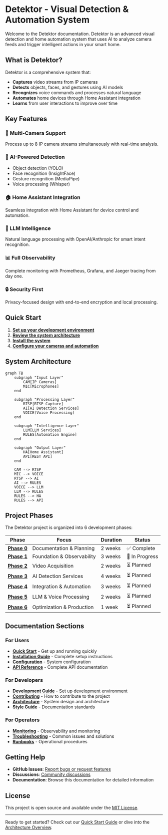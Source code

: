# Detektor - Visual Detection & Automation System

Welcome to the Detektor documentation. Detektor is an advanced visual detection and home automation system that uses AI to analyze camera feeds and trigger intelligent actions in your smart home.

## What is Detektor?

Detektor is a comprehensive system that:

- **Captures** video streams from IP cameras
- **Detects** objects, faces, and gestures using AI models
- **Recognizes** voice commands and processes natural language
- **Automates** home devices through Home Assistant integration
- **Learns** from user interactions to improve over time

## Key Features

### 🎥 **Multi-Camera Support**

Process up to 8 IP camera streams simultaneously with real-time analysis.

### 🤖 **AI-Powered Detection**

- Object detection (YOLO)
- Face recognition (InsightFace)
- Gesture recognition (MediaPipe)
- Voice processing (Whisper)

### 🏠 **Home Assistant Integration**

Seamless integration with Home Assistant for device control and automation.

### 🧠 **LLM Intelligence**

Natural language processing with OpenAI/Anthropic for smart intent recognition.

### 📊 **Full Observability**

Complete monitoring with Prometheus, Grafana, and Jaeger tracing from day one.

### 🔒 **Security First**

Privacy-focused design with end-to-end encryption and local processing.

## Quick Start

1. **[Set up your development environment](development/getting-started.md)**
2. **[Review the system architecture](architecture/overview.md)**
3. **[Install the system](operations/installation.md)**
4. **[Configure your cameras and automation](operations/configuration.md)**

## System Architecture

```mermaid
graph TB
    subgraph "Input Layer"
        CAM[IP Cameras]
        MIC[Microphones]
    end

    subgraph "Processing Layer"
        RTSP[RTSP Capture]
        AI[AI Detection Services]
        VOICE[Voice Processing]
    end

    subgraph "Intelligence Layer"
        LLM[LLM Services]
        RULES[Automation Engine]
    end

    subgraph "Output Layer"
        HA[Home Assistant]
        API[REST API]
    end

    CAM --> RTSP
    MIC --> VOICE
    RTSP --> AI
    AI --> RULES
    VOICE --> LLM
    LLM --> RULES
    RULES --> HA
    RULES --> API
```

## Project Phases

The Detektor project is organized into 6 development phases:

| Phase | Focus | Duration | Status |
|-------|-------|----------|--------|
| [**Phase 0**](faza-0-dokumentacja/) | Documentation & Planning | 2 weeks | ✅ Complete |
| [**Phase 1**](faza-1-fundament/) | Foundation & Observability | 3 weeks | 🔄 In Progress |
| [**Phase 2**](faza-2-akwizycja/) | Video Acquisition | 2 weeks | ⏳ Planned |
| [**Phase 3**](faza-3-detekcja/) | AI Detection Services | 4 weeks | ⏳ Planned |
| [**Phase 4**](faza-4-integracja/) | Integration & Automation | 3 weeks | ⏳ Planned |
| [**Phase 5**](faza-5-llm/) | LLM & Voice Processing | 2 weeks | ⏳ Planned |
| [**Phase 6**](faza-6-optymalizacja/) | Optimization & Production | 1 week | ⏳ Planned |

## Documentation Sections

### For Users

- **[Quick Start](quickstart.md)** - Get up and running quickly
- **[Installation Guide](operations/installation.md)** - Complete setup instructions
- **[Configuration](operations/configuration.md)** - System configuration
- **[API Reference](api/overview.md)** - Complete API documentation

### For Developers

- **[Development Guide](development/getting-started.md)** - Set up development environment
- **[Contributing](CONTRIBUTING.md)** - How to contribute to the project
- **[Architecture](architecture/overview.md)** - System design and architecture
- **[Style Guide](style-guide.md)** - Documentation standards

### For Operators

- **[Monitoring](operations/monitoring.md)** - Observability and monitoring
- **[Troubleshooting](operations/troubleshooting.md)** - Common issues and solutions
- **[Runbooks](operations/)** - Operational procedures

## Getting Help

- **GitHub Issues**: [Report bugs or request features](https://github.com/hretheum/detektr/issues)
- **Discussions**: [Community discussions](https://github.com/hretheum/detektr/discussions)
- **Documentation**: Browse this documentation for detailed information

## License

This project is open source and available under the [MIT License](https://github.com/hretheum/detektr/blob/main/LICENSE).

---

Ready to get started? Check out our [Quick Start Guide](quickstart.md) or dive into the [Architecture Overview](architecture/overview.md).
